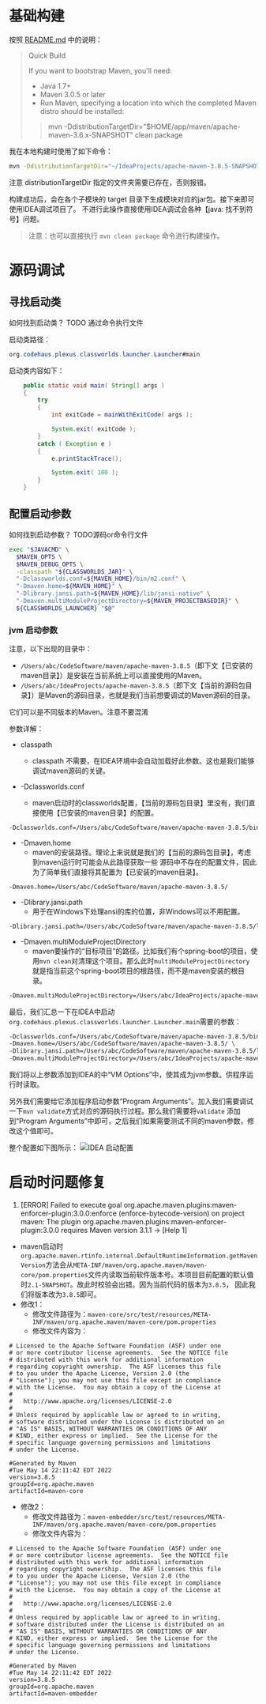 # 基础构建

按照 [README.md](./README.md) 中的说明：

> Quick Build
>
> If you want to bootstrap Maven, you'll need:
>
> + Java 1.7+
> + Maven 3.0.5 or later
> + Run Maven, specifying a location into which the completed Maven distro should be installed:
> 
>> mvn -DdistributionTargetDir="$HOME/app/maven/apache-maven-3.6.x-SNAPSHOT" clean package

我在本地构建时使用了如下命令：
```bash
mvn -DdistributionTargetDir="~/IdeaProjects/apache-maven-3.8.5-SNAPSHOT" clean package
```
注意 distributionTargetDir 指定的文件夹需要已存在，否则报错。

构建成功后，会在各个子模块的 target 目录下生成模块对应的jar包。接下来即可使用IDEA调试项目了。
不进行此操作直接使用IDEA调试会各种【java: 找不到符号】问题。
> 注意：也可以直接执行 `mvn clean package` 命令进行构建操作。 

# 源码调试
## 寻找启动类
如何找到启动类？
TODO 通过命令执行文件

启动类路径：
```java
org.codehaus.plexus.classworlds.launcher.Launcher#main
```
启动类内容如下：
```java
    public static void main( String[] args )
    {
        try
        {
            int exitCode = mainWithExitCode( args );

            System.exit( exitCode );
        }
        catch ( Exception e )
        {
            e.printStackTrace();

            System.exit( 100 );
        }
    }
```
## 配置启动参数
如何找到启动参数？
TODO源码or命令行文件
```bash
exec "$JAVACMD" \
  $MAVEN_OPTS \
  $MAVEN_DEBUG_OPTS \
  -classpath "${CLASSWORLDS_JAR}" \
  "-Dclassworlds.conf=${MAVEN_HOME}/bin/m2.conf" \
  "-Dmaven.home=${MAVEN_HOME}" \
  "-Dlibrary.jansi.path=${MAVEN_HOME}/lib/jansi-native" \
  "-Dmaven.multiModuleProjectDirectory=${MAVEN_PROJECTBASEDIR}" \
  ${CLASSWORLDS_LAUNCHER} "$@"

```

### jvm 启动参数
注意，以下出现的目录中：
+ `/Users/abc/CodeSoftware/maven/apache-maven-3.8.5`（即下文【已安装的maven目录】）是安装在当前系统上可以直接使用的Maven。
+ `/Users/abc/IdeaProjects/apache-maven-3.8.5`（即下文【当前的源码包目录】）是Maven的源码目录，也就是我们当前想要调试的Maven源码的目录。

它们可以是不同版本的Maven。注意不要混淆

参数详解：
+ classpath
  + classpath 不需要，在IDEA环境中会自动加载好此参数。这也是我们能够调试maven源码的关键。  


+ -Dclassworlds.conf
  + maven启动时的classworlds配置，【当前的源码包目录】里没有，我们直接使用【已安装的maven目录】的配置。
```bash
-Dclassworlds.conf=/Users/abc/CodeSoftware/maven/apache-maven-3.8.5/bin/m2.conf
```

+ -Dmaven.home
  + maven的安装路径。理论上来说就是我们的【当前的源码包目录】，考虑到maven运行时可能会从此路径获取一些
  源码中不存在的配置文件，因此为了简单我们直接将其配置为【已安装的maven目录】。
```bash
-Dmaven.home=/Users/abc/CodeSoftware/maven/apache-maven-3.8.5/
```

+ -Dlibrary.jansi.path
  + 用于在Windows下处理ansi的库的位置，非Windows可以不用配置。
    
```bash
-Dlibrary.jansi.path=/Users/abc/CodeSoftware/maven/apache-maven-3.8.5/lib/jansi-native/
```

+ -Dmaven.multiModuleProjectDirectory
  + maven要操作的“目标项目”的路径。比如我们有个spring-boot的项目，使用`mvn clean`对清理这个项目。那么此时`multiModuleProjectDirectory`
    就是指当前这个spring-boot项目的根路径，而不是maven安装的根目录。
```bash
-Dmaven.multiModuleProjectDirectory=/Users/abc/IdeaProjects/apache-maven-3.8.5
```

最后，我们汇总一下在IDEA中启动`org.codehaus.plexus.classworlds.launcher.Launcher.main`需要的参数：
```bash
-Dclassworlds.conf=/Users/abc/CodeSoftware/maven/apache-maven-3.8.5/bin/m2.conf \
-Dmaven.home=/Users/abc/CodeSoftware/maven/apache-maven-3.8.5/ \
-Dlibrary.jansi.path=/Users/abc/CodeSoftware/maven/apache-maven-3.8.5/lib/jansi-native/ \
-Dmaven.multiModuleProjectDirectory=/Users/abc/IdeaProjects/apache-maven-3.8.5
```
我们将以上参数添加到IDEA的中“VM Options”中，使其成为jvm参数。供程序运行时读取。

另外我们需要给它添加程序启动参数“Program Arguments”。加入我们需要调试一下`mvn validate`方式对应的源码执行过程。那么我们需要将`validate`
添加到“Program Arguments”中即可，之后我们如果需要测试不同的maven参数，修改这个值即可。

整个配置如下图所示：
![IDEA 启动配置](./docresources/idea-startup-config.png "IDEA 启动配置")

# 启动时问题修复
1. [ERROR] Failed to execute goal org.apache.maven.plugins:maven-enforcer-plugin:3.0.0:enforce (enforce-bytecode-version) on project maven: The plugin org.apache.maven.plugins:maven-enforcer-plugin:3.0.0 requires Maven version 3.1.1 -> [Help 1]
+ maven启动时`org.apache.maven.rtinfo.internal.DefaultRuntimeInformation.getMavenVersion`方法会从`META-INF/maven/org.apache.maven/maven-core/pom.properties`文件内读取当前软件版本号。本项目目前配置的默认值时`2.1-SNAPSHOT`。故此时校验会出错。因为当前代码的版本为`3.8.5`，
  因此我们将版本改为`3.8.5`即可。
+ 修改1：
  + 修改文件路径为：`maven-core/src/test/resources/META-INF/maven/org.apache.maven/maven-core/pom.properties`
  + 修改文件内容为：
```text
# Licensed to the Apache Software Foundation (ASF) under one
# or more contributor license agreements.  See the NOTICE file
# distributed with this work for additional information
# regarding copyright ownership.  The ASF licenses this file
# to you under the Apache License, Version 2.0 (the
# "License"); you may not use this file except in compliance
# with the License.  You may obtain a copy of the License at
#
#   http://www.apache.org/licenses/LICENSE-2.0
#
# Unless required by applicable law or agreed to in writing,
# software distributed under the License is distributed on an
# "AS IS" BASIS, WITHOUT WARRANTIES OR CONDITIONS OF ANY
# KIND, either express or implied.  See the License for the
# specific language governing permissions and limitations
# under the License.

#Generated by Maven
#Tue May 14 22:11:42 EDT 2022
version=3.8.5
groupId=org.apache.maven
artifactId=maven-core
```

+ 修改2：
  + 修改文件路径为：`maven-embedder/src/test/resources/META-INF/maven/org.apache.maven/maven-core/pom.properties`
  + 修改文件内容为：
```text
# Licensed to the Apache Software Foundation (ASF) under one
# or more contributor license agreements.  See the NOTICE file
# distributed with this work for additional information
# regarding copyright ownership.  The ASF licenses this file
# to you under the Apache License, Version 2.0 (the
# "License"); you may not use this file except in compliance
# with the License.  You may obtain a copy of the License at
#
#   http://www.apache.org/licenses/LICENSE-2.0
#
# Unless required by applicable law or agreed to in writing,
# software distributed under the License is distributed on an
# "AS IS" BASIS, WITHOUT WARRANTIES OR CONDITIONS OF ANY
# KIND, either express or implied.  See the License for the
# specific language governing permissions and limitations
# under the License.

#Generated by Maven
#Tue May 14 22:11:42 EDT 2022
version=3.8.5
groupId=org.apache.maven
artifactId=maven-embedder
```